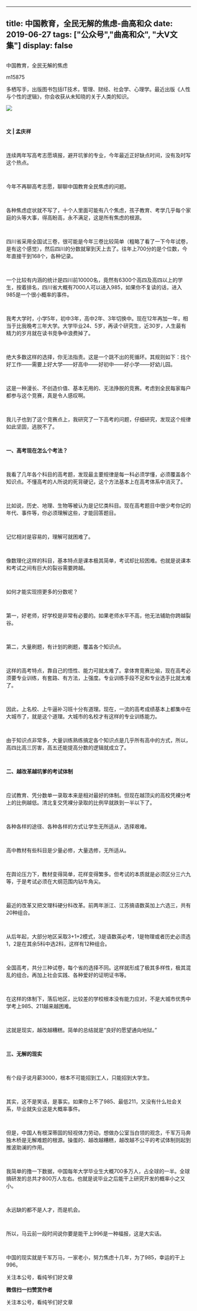 
---
title:   中国教育，全民无解的焦虑-曲高和众
date: 2019-06-27
tags: ["公众号","曲高和众", "大V文集"]
display: false
---


## 



中国教育，全民无解的焦虑




m15875




多栖写手，出版图书包括IT技术，管理、财经、社会学、心理学。最近出版《人性与个性的逻辑》，你会收获从未知晓的关于人类的知识。


<img class="rich_pages" data-ratio="0.6653061224489796" data-s="300,640" src="https://mmbiz.qpic.cn/mmbiz_jpg/fxGMiaL5Zj1iaD28xVtehDr6JcCPTiaRfvFeC2Kd7ibAKWfckU6dBm9AnWsRGhmb70nw1OYZXOrlMlLGicKmIe46EdQ/640?wx_fmt=jpeg" data-type="jpeg" data-w="490" style=""/>

&nbsp;

**文 | 孟庆祥**



&nbsp;

连续两年写高考志愿填报，避开坑爹的专业，今年最近正好缺点时间，没有及时写这个热点。

&nbsp;

今年不再聊高考志愿，聊聊中国教育全民焦虑的问题。

&nbsp;

各种焦虑症状就不写了，十个人里面可能有八个焦虑，孩子教育、考学几乎每个家庭的头等大事，得高盼高，永不满足，这是所有焦虑的根源。

&nbsp;

四川省采用全国试三卷，很可能是今年三卷比较简单（粗略了看了一下今年试卷，是有这个感觉），然后四川的分数就窜到天上去了。往年上700分的是个位数，今年直接干到168个，各种记录。

&nbsp;

一个比较有内涵的统计是四川前10000名，竟然有6300个高四及高四以上的学生，按着排名，四川省大概有7000人可以进入985，如果你不复读的话，进入985是一个很小概率的事件。

&nbsp;

我考大学时，小学5年，初中3年，高中2年、3年切换中。现在12年再加一年，相当于比我晚考三年大学。大学毕业24、5岁，再读个研究生，近30岁，人生最有精力的岁月就在读书竞争中浪费掉了。

&nbsp;

绝大多数这样的选择，你无法指责。这是一个跳不出的死循环。其规则如下：找个好工作——需要上好大学——好高中——好初中——好小学——好幼儿园。

&nbsp;

这是一种漫长、不创造价值、基本无用的、无法挣脱的竞赛。考虑到全民每家每户都参与这个竞赛，真是令人感叹啊。

&nbsp;

我儿子也到了这个竞赛点上，我研究了一下高考的问题，仔细研究，发现这个规律如此坚固，逃脱不了。

&nbsp;

**一、高考现在怎么个考法？**

&nbsp;

我看了几年各个科目的高考题，发现最主要规律是每一科必须学懂，必须覆盖各个知识点。不懂高考的人所说的死背硬记，这个方法基本上在高考体系中消灭了。

&nbsp;

比如说，历史、地理、生物等被认为是记忆类科目。现在高考题目中很少考你记的年代、事件等，你必须理解这些，才能回答题目。

&nbsp;

记忆相对是容易的，理解可就困难了。

&nbsp;

像数理化这样的科目，基本特点是课本极其简单，考试却比较困难。也就是说课本和考试之间有巨大的裂谷需要跨越。

&nbsp;

如何才能实现捞更多的分数呢？

&nbsp;

第一，好老师，好学校是非常有必要的。如果老师水平不高，他无法辅助你跨越裂谷。

&nbsp;

第二，大量刷题，有计划的刷题，覆盖各个知识点。

&nbsp;

这样的高考特点，靠自己的悟性、能力可就太难了。拿体育竞赛比喻，现在高考必须要专业训练，有套路、有方法，上强度。专业训练手段不足和专业选手比就太难了。

&nbsp;

因此，上名校、上牛逼补习班十分有道理。现在，一流的高考成绩基本上都集中在大城市了，就是这个道理。大城市的名校才有这样的专业训练能力。

&nbsp;

由于知识点非常多，大量训练熟练搞定各个知识点是几乎所有高中的方式，所以，高四比高三厉害，高五还能提高分数的逻辑就成立了。

&nbsp;

**二、越改革越坑爹的考试体制**

&nbsp;

应试教育、凭分数单一录取本来是相对最好的体制。但现在越顶尖的高校凭裸分考上的比例越低。清北复交凭裸分录取的比例早就跌到一半以下了。

&nbsp;

各种各样的途径、各种各样的方式让学生无所适从，选择艰难。

&nbsp;

高中教材有些科目是少量必修，大量选修，无所适从。

&nbsp;

在舆论压力下，教材变得简单，花样变得繁多。但考试的本质就是必须区分三六九等，于是考试必须在大纲范围内钻牛角尖。

&nbsp;

最近的改革又把文理科硬分科改革。前两年浙江、江苏搞语数英加上六选三，共有20种组合。

&nbsp;

从后年起，大部分地区采取3+1+2模式，3是语数英必考，1是物理或者历史必须选1，2是在其余5科中选2科，这样有12种组合。

&nbsp;

全国高考，共分三种试卷，每个省的选择不同。这样就形成了极其多样性，极其混乱的组合。再加上社会实践、各种爱好的证明证书等。

&nbsp;

在这样的体制下，落后地区，比较差的学校根本没有能力应对，不是大城市优秀中学考上985、211越来越困难。

&nbsp;

这就是现实，越改越糟糕。简单的总结就是“良好的愿望通向地狱。”

&nbsp;

**三、无解的现实**

&nbsp;

有个段子说月薪3000，根本不可能招到工人，只能招到大学生。

&nbsp;

其实，这不是笑话，是事实。如果你上不了985、最低211，又没有什么社会关系，毕业就失业这是大概率事件。

&nbsp;

但是，中国人有根深蒂固的轻视体力劳动，想做办公室当白领的观念，千军万马奔独木桥是无解难题的根源。操蛋的、越改越糟糕，越改越不公平的考试体制则起到推波助澜的作用。

&nbsp;

我简单的撸一下数据，中国每年大学毕业生大概700多万人，占全球的一半。全球搞研发的总共才800万人左右。也就是说毕业之后能干上研究开发的概率小之又小。

&nbsp;

永远缺的都不是人才，而是机会。

&nbsp;

所以，马云前一段时间说你要是能干上996是一种福报，这是大实话。

&nbsp;

中国的现实就是千军万马，一家老小，努力焦虑十几年，为了985，幸运的干上996。

关注本公号，看纯爷们好文章


**微信扫一扫赞赏作者**






关注本公号，看纯爷们好文章








